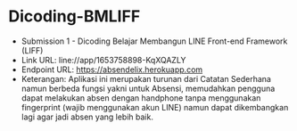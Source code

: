 # Dicoding-BMLIFF
- Submission 1 - Dicoding Belajar Membangun LINE Front-end Framework (LIFF)
- Link URL: line://app/1653758898-KqXQAZLY
- Endpoint URL: https://absendelix.herokuapp.com
- Keterangan: Aplikasi ini merupakan turunan dari Catatan Sederhana namun berbeda fungsi yakni untuk Absensi, memudahkan pengguna dapat melakukan absen dengan handphone tanpa menggunakan fingerprint (wajib menggunakan akun LINE) namun dapat dikembangkan lagi agar jadi absen yang lebih baik.
